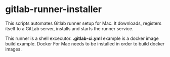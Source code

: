 # gitlab-runner-installer

This scripts automates Gitlab runner setup for Mac. It downloads, registers itself to a GitLab server, installs and starts
the runner service. 

This runner is a shell excecutor. __.gitlab-ci.yml__ example is a docker image build example.
Docker For Mac needs to be installed in order to build docker images.
